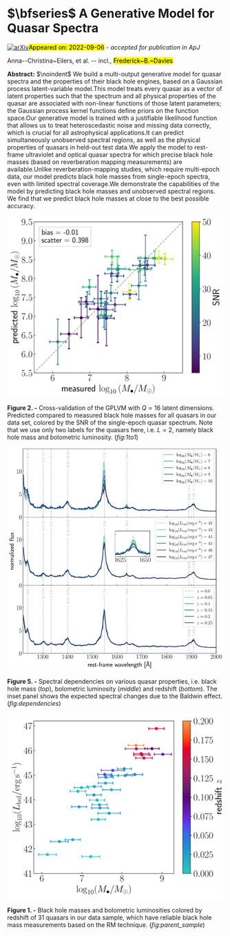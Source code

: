 <div class="macros" style="visibility:hidden;">
$\newcommand{\ensuremath}{}$
$\newcommand{\xspace}{}$
$\newcommand{\object}[1]{\texttt{#1}}$
$\newcommand{\farcs}{{.}''}$
$\newcommand{\farcm}{{.}'}$
$\newcommand{\arcsec}{''}$
$\newcommand{\arcmin}{'}$
$\newcommand{\ion}[2]{#1#2}$
$\newcommand{\textsc}[1]{\textrm{#1}}$
$\newcommand{\hl}[1]{\textrm{#1}}$
$\newcommand{\footnote}[1]{}$
$\newcommand$
$\newcommand{\lya}{Ly\alpha }$
$\newcommand{\lyb}{Ly\beta }$
$\newcommand{\lyc}{Ly\gamma }$
$\newcommand{\taueff}{\tau_{\rm eff} }$
$\newcommand{\cmpch}{cMpc h^{-1} }$
$\newcommand{\kms}{km s^{-1}}$
$\newcommand{\oi}{\ion{O}{1}}$
$\newcommand{\heii}{\ion{He}{2}}$
$\newcommand{\cii}{[\ion{C}{2}]}$
$\newcommand{\civ}{\ion{C}{4}}$
$\newcommand{\mgii}{\ion{Mg}{2}}$
$\newcommand{\siiv}{\ion{Si}{4}}$
$\newcommand{\siii}{\ion{Si}{2}}$
$\newcommand{\oiii}{[\ion{O}{3}]}$
$\newcommand{\co}{\rm CO (6-5)}$
$\newcommand{\het}{heteroscedasticity}$
$\newcommand{\ha}{H\alpha }$
$\newcommand{\hb}{H\beta }$
$\newcommand{\msr}{M_\bullet-\sigma_\ast~relation}$</div>

<div class="macros" style="visibility:hidden;">
$\newcommand{\ensuremath}{}$
$\newcommand{\xspace}{}$
$\newcommand{\object}[1]{\texttt{#1}}$
$\newcommand{\farcs}{{.}''}$
$\newcommand{\farcm}{{.}'}$
$\newcommand{\arcsec}{''}$
$\newcommand{\arcmin}{'}$
$\newcommand{\ion}[2]{#1#2}$
$\newcommand{\textsc}[1]{\textrm{#1}}$
$\newcommand{\hl}[1]{\textrm{#1}}$
$\newcommand{\footnote}[1]{}$
$\newcommand$
$\newcommand{\lya}{Ly\alpha }$
$\newcommand{\lyb}{Ly\beta }$
$\newcommand{\lyc}{Ly\gamma }$
$\newcommand{\taueff}{\tau_{\rm eff} }$
$\newcommand{\cmpch}{cMpc h^{-1} }$
$\newcommand{\kms}{km s^{-1}}$
$\newcommand{\oi}{\ion{O}{1}}$
$\newcommand{\heii}{\ion{He}{2}}$
$\newcommand{\cii}{[\ion{C}{2}]}$
$\newcommand{\civ}{\ion{C}{4}}$
$\newcommand{\mgii}{\ion{Mg}{2}}$
$\newcommand{\siiv}{\ion{Si}{4}}$
$\newcommand{\siii}{\ion{Si}{2}}$
$\newcommand{\oiii}{[\ion{O}{3}]}$
$\newcommand{\co}{\rm CO (6-5)}$
$\newcommand{\het}{heteroscedasticity}$
$\newcommand{\ha}{H\alpha }$
$\newcommand{\hb}{H\beta }$
$\newcommand{\msr}{M_\bullet-\sigma_\ast~relation}$</div>



<div id="title">

# $\bfseries$ A Generative Model for Quasar Spectra

</div>
<div id="comments">

[![arXiv](https://img.shields.io/badge/arXiv-2209.02725-b31b1b.svg)](https://arxiv.org/abs/2209.02725)<mark>Appeared on: 2022-09-06</mark> - _accepted for publication in ApJ_

</div>
<div id="authors">

Anna--Christina~Eilers, et al. -- incl., <mark>Frederick~B.~Davies</mark>

</div>
<div id="abstract">

**Abstract:** $\noindent$ We build a multi-output generative model for quasar spectra and the properties of their black hole engines, based on a Gaussian process latent-variable model.This model treats every quasar as a vector of latent properties such that the spectrum and all physical properties of the quasar are associated with non-linear functions of those latent parameters; the Gaussian process kernel functions define priors on the function space.Our generative model is trained with a justifiable likelihood function that allows us to treat heteroscedastic noise and missing data correctly, which is crucial for all astrophysical applications.It can predict simultaneously unobserved spectral regions, as well as the physical properties of quasars in held-out test data.We apply the model to rest-frame ultraviolet and optical quasar spectra for which precise black hole masses (based on reverberation mapping measurements) are available.Unlike reverberation-mapping studies, which require multi-epoch data, our model predicts black hole masses from single-epoch spectra, even with limited spectral coverage.We demonstrate the capabilities of the model by predicting black hole masses and unobserved spectral regions. We find that we predict black hole masses at close to the best possible accuracy.

</div>

<div id="div_fig1">

<img src="tmp_2209.02725/./1to1_0_f_ps_s42_HST_1220_5000_2A_band1fixed_noSNRcut_beta10_new_2kernels_cross_N30_D1889_L2_Q16_SNR_overlap.png" alt="Fig2" width="100%"/>

**Figure 2. -** Cross-validation of the GPLVM with $Q=16$ latent dimensions. Predicted compared to measured black hole masses for all quasars in our data set, colored by the SNR of the single-epoch quasar spectrum. Note that we use only two labels for the quasars here, i.e. $L=2$, namely black hole mass and bolometric luminosity.  (*fig:1to1*)

</div>
<div id="div_fig2">

<img src="tmp_2209.02725/./spectra_ps_s42_HST_1220_5000_2A_band1fixed_noSNRcut_beta10_new_2kernels_cross_N30_D1889_L3_Q16_qq4_qq4_new.png" alt="Fig5" width="100%"/>

**Figure 5. -** Spectral dependencies on various quasar properties, i.e. black hole mass (_top_), bolometric luminosity (_middle_) and redshift (_bottom_). The inset panel shows the expected spectral changes due to the Baldwin effect.  (*fig:dependencies*)

</div>
<div id="div_fig3">

<img src="tmp_2209.02725/./sample.png" alt="Fig1" width="100%"/>

**Figure 1. -** Black hole masses and bolometric luminosities colored by redshift of 31 quasars in our data sample, which have reliable black hole mass measurements based on the RM technique.  (*fig:parent_sample*)

</div>